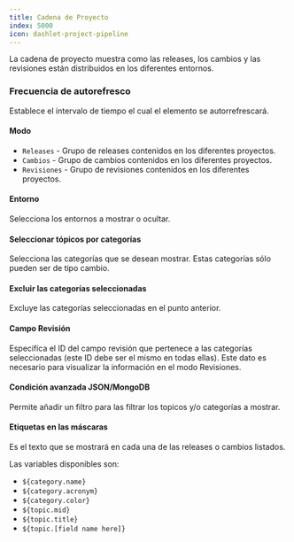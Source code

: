```yaml
---
title: Cadena de Proyecto
index: 5000
icon: dashlet-project-pipeline
---
```


La cadena de proyecto muestra como las releases, los cambios y las revisiones están distribuidos en los diferentes
entornos.

### Frecuencia de autorefresco

Establece el intervalo de tiempo el cual el elemento se autorrefrescará.

#### Modo

- `Releases` - Grupo de releases contenidos en los diferentes proyectos.
- `Cambios` - Grupo de cambios contenidos en los diferentes proyectos.
- `Revisiones` - Grupo de revisiones contenidos en los diferentes proyectos.

#### Entorno

Selecciona los entornos a mostrar o ocultar.

#### Seleccionar tópicos por categorías

Selecciona las categorías que se desean mostrar. Estas categorías sólo pueden ser de tipo cambio.

#### Excluir las categorías seleccionadas

Excluye las categorías seleccionadas en el punto anterior.

#### Campo Revisión

Especifíca el ID del campo revisión que pertenece a las categorías seleccionadas (este ID debe ser el mismo en todas ellas). Este dato es necesario para visualizar la información en el modo Revisiones.

#### Condición avanzada JSON/MongoDB

Permite añadir un filtro para las filtrar los topicos y/o categorías a mostrar.

#### Etiquetas en las máscaras

Es el texto que se mostrará en cada una de las releases o cambios listados.

Las variables disponibles son:

- `${category.name}`
- `${category.acronym}`
- `${category.color}`
- `${topic.mid}`
- `${topic.title}`
- `${topic.[field name here]}`
